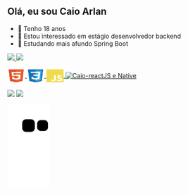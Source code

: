 ## Olá, eu sou Caio Arlan

- 👋 Tenho 18 anos
- 👀 Estou interessado em estágio desenvolvedor backend
- 🌱 Estudando mais afundo Spring Boot


<div align="left">
  <a href="https://github.com/caioarlan18">
  <img height="180em" src="https://github-readme-stats.vercel.app/api?username=caioarlan18&show_icons=true&theme=dark&include_all_commits=true&count_private=true"/>
  <img height="180em" src="https://github-readme-stats.vercel.app/api/top-langs/?username=caioarlan18&layout=compact&langs_count=7&theme=dark"/>
</div>
  
<div style="display: inline_block"><br>
  <img align="center" alt="Caio-HTML" height="30" width="40" src="https://raw.githubusercontent.com/devicons/devicon/master/icons/html5/html5-original.svg">
  <img align="center" alt="Caio-CSS" height="30" width="40" src="https://raw.githubusercontent.com/devicons/devicon/master/icons/css3/css3-original.svg">
  <img align="center" alt="Caio-Js" height="30" width="40" src="https://raw.githubusercontent.com/devicons/devicon/master/icons/javascript/javascript-plain.svg">
  <img align="center" alt="Caio-reactJS e Native" height="30" width="35" src="https://upload.wikimedia.org/wikipedia/commons/thumb/a/a7/React-icon.svg/2300px-React-icon.svg.png">
  


  
<div>  
  <br>
    <a href="https://wa.me/5522999677704" target="_blank"><img src=https://img.shields.io/badge/WhatsApp-25D366?style=for-the-badge&logo=whatsapp&logoColor=white target="_blank"></a>
    <a href="https://www.linkedin.com/in/caio-arlan-b17b5124b/" target="_blank"><img src="https://img.shields.io/badge/-LinkedIn-%230077B5?style=for-the-badge&logo=linkedin&logoColor=white" target="_blank"></a> 
 </div>
  
  ![Snake animation](https://github.com/rafaballerini/rafaballerini/blob/output/github-contribution-grid-snake.svg)
<!---
caioarlan18/caioarlan18 is a ✨ special ✨ repository because its `README.md` (this file) appears on your GitHub profile.
You can click the Preview link to take a look at your changes.
--->
